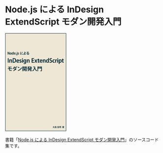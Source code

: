 
# Node.js による InDesign ExtendScript モダン開発入門

[<img src="https://raw.githubusercontent.com/mindboard/indesign-extendscript-with-nodejs/master/images/indesign-extendscript-with-nodejs.png" width="200px">](https://www.amazon.co.jp/dp/B09NXRT2VV)

書籍「[Node.js による InDesign ExtendScript モダン開発入門](https://www.amazon.co.jp/dp/B09NXRT2VV)」のソースコード集です。

